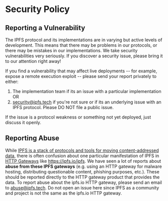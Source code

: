 # Security Policy

## Reporting a Vulnerability

The IPFS protocol and its implementations are in varying but active levels of development. This means that there may be problems in our protocols, or there may be mistakes in our implementations. We take security vulnerabilities very seriously. If you discover a security issue, please bring it to our attention right away!

If you find a vulnerability that may affect live deployments -- for example, expose a remote execution exploit -- please send your report privately to either:
1. The implementation team if its an issue with a particular implementation OR
2. security@ipfs.tech if you're not sure or if its an underlying issue with an IPFS protocol.
Please DO NOT file a public issue.

If the issue is a protocol weakness or something not yet deployed, just discuss it openly.

## Reporting Abuse

While [IPFS is a stack of protocols and tools for moving content-addressed data](https://specs.ipfs.tech/architecture/principles/), there is often confusion about one particular manifestation of IPFS in [HTTP Gateways](https://docs.ipfs.tech/concepts/ipfs-gateway/) like https://ipfs.io/ipfs.  We have seen a lot of reports about **abuse 
 from these IPFS gateways** (e.g. using an HTTP gateway for malware hosting, distributing questionable content, phishing purposes, etc.).  These should be reported directly to the HTTP gateway product that provides the data.
To report abuse about the ipfs.io HTTP gateway, please send an email to [abuse@ipfs.tech](mailto:abuse@ipfs.tech).  Do not open an issue here since IPFS as a community and project is not the same as the ipfs.io HTTP gateway.
